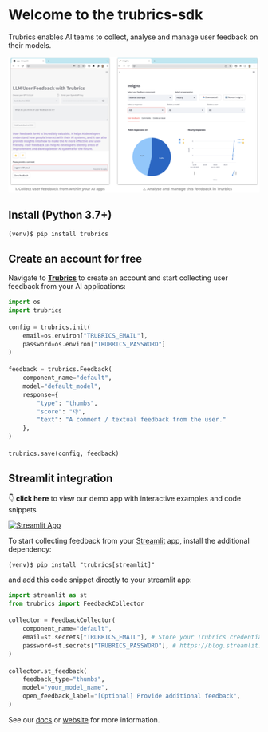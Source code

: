 # Welcome to the trubrics-sdk

Trubrics enables AI teams to collect, analyse and manage user feedback on their models.

<img src="./assets/trubrics-example.png"  width="800">

## Install (Python 3.7+)

```console
(venv)$ pip install trubrics
```

## Create an account for free

Navigate to [**Trubrics**](https://trubrics.streamlit.app/) to create an account and start collecting user feedback from your AI applications:

```python
import os
import trubrics

config = trubrics.init(
    email=os.environ["TRUBRICS_EMAIL"],
    password=os.environ["TRUBRICS_PASSWORD"]
)

feedback = trubrics.Feedback(
    component_name="default",
    model="default_model",
    response={
        "type": "thumbs",
        "score": "👎",
        "text": "A comment / textual feedback from the user."
    },
)

trubrics.save(config, feedback)
```

## Streamlit integration

👇 **click here** to view our demo app with interactive examples and code snippets

[![Streamlit App](https://static.streamlit.io/badges/streamlit_badge_black_white.svg)](https://trubrics-titanic-example.streamlit.app)

To start collecting feedback from your [Streamlit](https://streamlit.io/) app, install the additional dependency:

```console
(venv)$ pip install "trubrics[streamlit]"
```

and add this code snippet directly to your streamlit app:
```python
import streamlit as st
from trubrics import FeedbackCollector

collector = FeedbackCollector(
    component_name="default",
    email=st.secrets["TRUBRICS_EMAIL"], # Store your Trubrics credentials in st.secrets:
    password=st.secrets["TRUBRICS_PASSWORD"], # https://blog.streamlit.io/secrets-in-sharing-apps/
)

collector.st_feedback(
    feedback_type="thumbs",
    model="your_model_name",
    open_feedback_label="[Optional] Provide additional feedback",
)
```

See our [docs](trubrics.github.io/trubrics-sdk/) or [website](https://www.trubrics.com/home) for more information.

